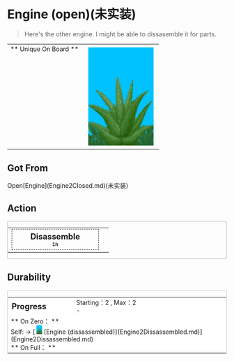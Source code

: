 # Engine (open)(未实装)  
> Here's the other engine. I might be able to dissasemble it for parts.  
  
<table class="table table-bordered" data-toggle="table"  data-show-header="false"><thead style="display:none"><tr ><th  style="width:50%;text-align:left;vertical-align:top;"  >title</th><th  style="width:50%;text-align:left;vertical-align:top;"  ></th></tr></thead><tr ><td  style="width:50%;text-align:left;vertical-align:top;"  >** Unique On Board **</td><td  style="width:50%;text-align:left;vertical-align:top;"  ><div style="float:right; margin:5px"><div class="gamecard" style="width:150px; height:225px;"><a href="Engine2Open.md" style="color:black"><img decoding="async" src="Sprite/AloeVera.png" class="cardimage" style="max-width:150px;max-height:225px;"><span style="font-size: 25px;">Engine (open)</span></a></div></div></td></tr></tbody></table>  
  
## Got From  
<div style="display:inline-block"><div class="gamedatalist" style="text-align:left;min-width:200px;min-height:0px;"><div style="display:inline-block"><div style="display:inline-block;vertical-align:middle;">Open</div><div style="display:inline-block;vertical-align:middle;">[Engine](Engine2Closed.md)(未实装)</div></div></div></div>  
  
## Action  
<div  style="border:1px solid #BBB"><table><tr><td rowspan="2" style="width:200px;text-align:center;font-size:1.3em;font-weight:bold"><div style="padding:5px;border:1px dashed #333"><div>Disassemble</div><div style="font-size:0.6em;"><font data-toggle="tooltip" data-placement="top" title="4TP">1h</font></div></div></td><td></td></tr><tr><td></td></tr></table></div>  
  
  
## Durability   
<div  style="border:1px solid #CCC;"><table style="margin-bottom:0px;"><tr><td style="width:30%;text-align:left; background-color:#FEFEFE;font-size:1.3em;font-weight:bold;">Progress</td><td style="font-size:1em;background-color:#FEFEFE">Starting：2 , Max：2<br>-</td></tr><tr style="background-color:#FFFFFF"><td colspan=2>** On Zero： **<br>Self: → [<div style="width:20px;display:inline-block;text-align:center"><img decoding="async" src="Sprite/AloeVera.png" href="a.md" style="max-width:20px;max-height:20px;"></div>[Engine (dissassembled)](Engine2Dissassembled.md)](Engine2Dissassembled.md)<br>** On Full： **</td></tr></table></div>  


<script>document.title="Engine (open) - Card Survival Wiki";</script>